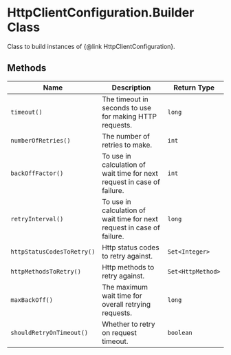 
# HttpClientConfiguration.Builder Class

Class to build instances of {@link HttpClientConfiguration}.

## Methods

| Name | Description | Return Type |
|  --- | --- | --- |
| `timeout()` | The timeout in seconds to use for making HTTP requests. | `long` |
| `numberOfRetries()` | The number of retries to make. | `int` |
| `backOffFactor()` | To use in calculation of wait time for next request in case of failure. | `int` |
| `retryInterval()` | To use in calculation of wait time for next request in case of failure. | `long` |
| `httpStatusCodesToRetry()` | Http status codes to retry against. | `Set<Integer>` |
| `httpMethodsToRetry()` | Http methods to retry against. | `Set<HttpMethod>` |
| `maxBackOff()` | The maximum wait time for overall retrying requests. | `long` |
| `shouldRetryOnTimeout()` | Whether to retry on request timeout. | `boolean` |


